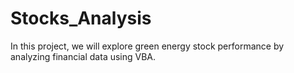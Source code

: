 # Stocks_Analysis
In this project, we will explore green energy stock performance by analyzing financial data using VBA.
